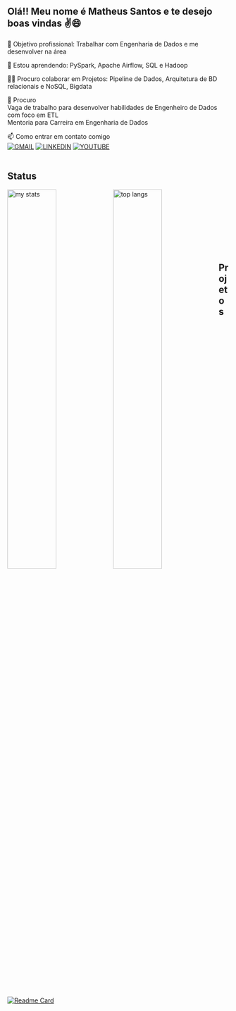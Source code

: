 <!--
https://readme.so/pt/editor -> Site para criação do readme.md low code

https://www.youtube.com/watch?v=cRoBt6AZgjc -> Vídeo de exemplo para criação do README.md

https://emojipedia.org/ -> Site para copiar emoji
Aplicação: Bastar copiar e colar

https://dev.to/envoy_/150-badges-for-github-pnk -> Site para copiar badges
Aplicação: [![Nome da rede social/contato](Link da badge encontrada no site)](Link para onde o usuário será direcionado ao clicar)

Tecnologias: 
<div style="display: inline_block"><br/>
    <img align="center" alt="nome da ferramenta-exemplo: 'html'" src="link da ferramenta encontrada no site da badge" />
</div>

https://github.com/anuraghazra/github-readme-stats -> Site para colocar stats do git
Aplicação: ![Matheus GitHub stats](link do stats encontrado no site)





**MatheusSFN/MatheusSFN** is a ✨ _special_ ✨ repository because its `README.md` (this file) appears on your GitHub profile.

Here are some ideas to get you started:

- 🔭 I’m currently working on ...
- 🌱 I’m currently learning ...
- 👯 I’m looking to collaborate on ...
- 🤔 I’m looking for help with ...
- 💬 Ask me about ...
- 📫 How to reach me: ...
- 😄 Pronouns: ...
- ⚡ Fun fact: ...

### 🚀 Jornada: Produção de Vacinas -> Carreira em Dados  
Durante a pandemia da Covid-19, utilizei os meus conhecimentos em química para trabalhar na produção de vacinas ButanVac e Influenza, em paralelo, iniciei o superior em Eng. Produção.
Com isso, apliquei os aprendizados do curso em otimização de processos para desenvolver um relatório de visibilidade da produção, reduzindo a operação de atualização das informações de produção de 2h diárias para apenas 10 minutos. <br><br>
Após esse start, procurando novos desafios, ingressei na Bayer como estagiário, onde desenvolvi habilidades de gestão de tempo, criação de processos, controle financeiro do time e, sobretudo, governança de dados, me possibilitando aprender e aplicar skills de ETL, automação e criação de dashboards e relatórios.
-->


## Olá!! Meu nome é Matheus Santos e te desejo boas vindas ✌️😄


🔭 Objetivo profissional: Trabalhar com Engenharia de Dados e me desenvolver na área

🧠 Estou aprendendo: PySpark, Apache Airflow, SQL e Hadoop

👯‍♀️ Procuro colaborar em Projetos: Pipeline de Dados, Arquitetura de BD relacionais e NoSQL, Bigdata 

🤔 Procuro <br>
 Vaga de trabalho para desenvolver habilidades de Engenheiro de Dados com foco em ETL<br>
 Mentoria para Carreira em Engenharia de Dados

📫 Como entrar em contato comigo <br>
[![GMAIL](https://img.shields.io/badge/Gmail-D14836?style=for-the-badge&logo=gmail&logoColor=white)](matheussfn.estudos@gmail.com)
[![LINKEDIN](https://img.shields.io/badge/LinkedIn-0077B5?style=for-the-badge&logo=linkedin&logoColor=white)](https://www.linkedin.com/in/matheus-s-f-neves/)
[![YOUTUBE](https://img.shields.io/badge/YouTube-FF0000?style=for-the-badge&logo=youtube&logoColor=white)](DISABLED)
<br><br>

## Status

  <img alt="my stats" width="47%" align="left" src="https://github-readme-stats.vercel.app/api?username=MatheusSFN&show_icons=true" />
  <img alt="top langs" width="47%" align="left" src="https://github-readme-stats.vercel.app/api/top-langs?username=MatheusSFN&layout=compact&langs_count=8&card_width=320" />

<br></br>
<br></br>
<br></br>
<br></br>

## Projetos
[![Readme Card](https://github-readme-stats.vercel.app/api/pin/?username=MatheusSFN&repo=spotify_e_spotipy&show_owner=true)](https://github.com/MatheusSFN/github-readme-stats)



